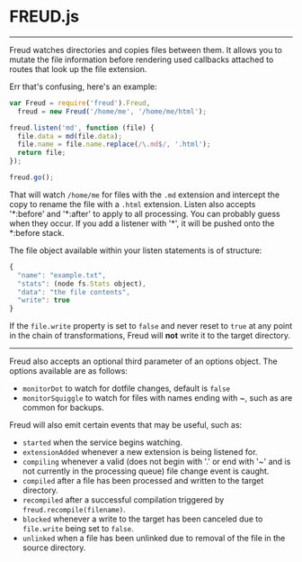 FREUD.js
====
----

Freud watches directories and copies files between them. It allows you to mutate the file information before rendering used callbacks attached to routes that look up the file extension.

Err that's confusing, here's an example:

```js
var Freud = require('freud').Freud,
  freud = new Freud('/home/me', '/home/me/html');

freud.listen('md', function (file) {
  file.data = md(file.data);
  file.name = file.name.replace(/\.md$/, '.html');
  return file;
});

freud.go();
```

That will watch `/home/me` for files with the `.md` extension and intercept the copy to rename the file with a `.html` extension. Listen also accepts '\*:before' and '\*:after' to apply to all processing. You can probably guess when they occur. If you add a listener with '\*', it will be pushed onto the \*:before stack.

The file object available within your listen statements is of structure:
```js
{
  "name": "example.txt",
  "stats": (node fs.Stats object),
  "data": "the file contents",
  "write": true
}
```

If the `file.write` property is set to `false` and never reset to `true` at any point in the chain of transformations, Freud will **not** write it to the target directory.

----

Freud also accepts an optional third parameter of an options object. The options available are as follows:
* `monitorDot` to watch for dotfile changes, default is `false`
* `monitorSquiggle` to watch for files with names ending with ~, such as are common for backups.

Freud will also emit certain events that may be useful, such as:
* `started` when the service begins watching.
* `extensionAdded` whenever a new extension is being listened for.
* `compiling` whenever a valid (does not begin with '.' or end with '~' and is not currently in the processing queue) file change event is caught.
* `compiled` after a file has been processed and written to the target directory.
* `recompiled` after a successful compilation triggered by `freud.recompile(filename)`.
* `blocked` whenever a write to the target has been canceled due to `file.write` being set to `false`.
* `unlinked` when a file has been unlinked due to removal of the file in the source directory.
